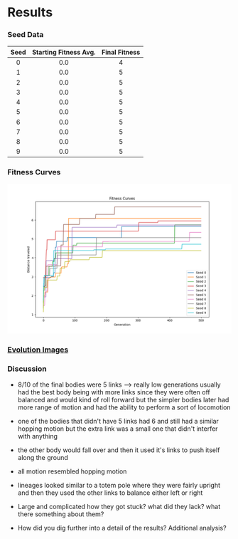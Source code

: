 # Results 

### Seed Data
<div align="center">
 
| Seed | Starting Fitness Avg. | Final Fitness |
| :---: | :---: | :---: |
| 0 | 0.0 | 4 |
| 1 | 0.0 | 5 | 
| 2 | 0.0 | 5 | 
| 3 | 0.0 | 5 | 
| 4 | 0.0 | 5 | 
| 5 | 0.0 | 5 | 
| 6 | 0.0 | 5 | 
| 7 | 0.0 | 5 | 
| 8 | 0.0 | 5 | 
| 9 | 0.0 | 5 | 
 
</div>

### Fitness Curves
 ![alt text](https://github.com/itsgohtime/mybots/blob/final-project/docs/fitness%20curves.png)

### [Evolution Images](results_docs/evolution.md)

### Discussion
- 8/10 of the final bodies were 5 links --> really low generations usually had the best body being with more links since they were often off balanced and would kind of roll forward but the simpler bodies later had more range of motion and had the ability to perform a sort of locomotion 
- one of the bodies that didn't have 5 links had 6 and still had a similar hopping motion but the extra link was a small one that didn't interfer with anything
- the other body would fall over and then it used it's links to push itself along the ground 
- all motion resembled hopping motion 

- lineages looked similar to a totem pole where they were fairly upright and then they used the other links to balance either left or right

- Large and complicated how they got stuck? what did they lack? what there something about them?

- How did you dig further into a detail of the results? Additional analysis?
